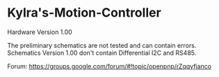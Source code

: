 # Kylra's-Motion-Controller

Hardware Version 1.00

The preliminary schematics are not tested and can contain errors.
Schematics Version 1.00 don't contain Differential I2C and RS485.




Forum:
https://groups.google.com/forum/#!topic/openpnp/rZqqyfjanco
